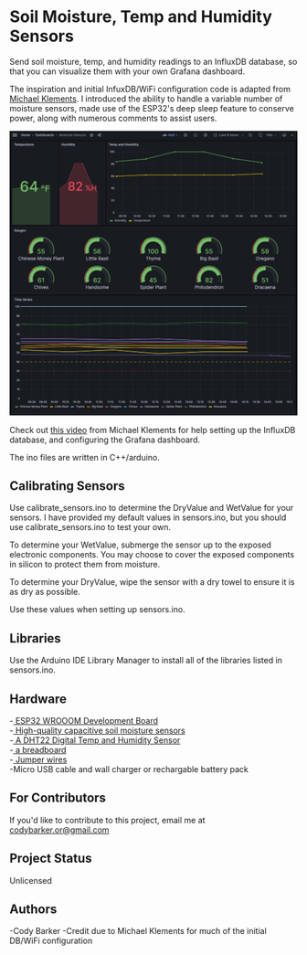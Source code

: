 # Soil Moisture, Temp and Humidity Sensors
Send soil moisture, temp, and humidity readings to an InfluxDB database, so that you can visualize them with your own Grafana dashboard.

The inspiration and initial InfuxDB/WiFi configuration code is adapted from <a href="https://www.youtube.com/@MichaelKlements">Michael Klements</a>. I introduced the ability to handle a variable number of moisture sensors, made use of the ESP32's deep sleep feature to conserve power, along with numerous comments to assist users.

<img src="grafana-dashboard-preview.png" alt="grafana-dashboard-preview">

Check out <a href="https://www.youtube.com/watch?v=7M8MHa6W9w0&t=1041s&ab_channel=MichaelKlements">this video</a> from Michael Klements for help setting up the InfluxDB database, and configuring the Grafana dashboard.

The ino files are written in C++/arduino.

## Calibrating Sensors
Use calibrate_sensors.ino to determine the DryValue and WetValue for your sensors. I have provided my default values in sensors.ino, but you should use calibrate_sensors.ino to test your own.

To determine your WetValue, submerge the sensor up to the exposed electronic components. You may choose to cover the exposed components in silicon to protect them from moisture.

To determine your DryValue, wipe the sensor with a dry towel to ensure it is as dry as possible.

Use these values when setting up sensors.ino.

## Libraries
Use the Arduino IDE Library Manager to install all of the libraries listed in sensors.ino.

## Hardware
-<a href="https://www.amazon.com/gp/product/B08246MCL5/ref=ppx_yo_dt_b_search_asin_title?ie=UTF8&th=1">
ESP32 WROOOM Development Board</a>
<br>
-<a href="https://www.amazon.com/gp/product/B07SYBSHGX/ref=ppx_yo_dt_b_search_asin_title?ie=UTF8&psc=1">
High-quality capacitive soil moisture sensors</a>
<br>
-<a href="https://www.ebay.com/itm/354878228028">
A DHT22 Digital Temp and Humidity Sensor</a>
<br>
-<a href="https://www.ebay.com/itm/223086170029?var=521899911923">
a breadboard</a>
<br>
-<a href="https://www.amazon.com/EDGELEC-Breadboard-Optional-Assorted-Multicolored/dp/B07GD2BWPY/ref=sr_1_1_sspa?crid=3LKQVI91JXG5Z&keywords=jumper%2Bwires&qid=1698357369&s=electronics&sprefix=jumper%2Bwire%2Celectronics%2C157&sr=1-1-spons&sp_csd=d2lkZ2V0TmFtZT1zcF9hdGY&th=1">
Jumper wires</a>
<br>
-Micro USB cable and wall charger or rechargable battery pack

## For Contributors
If you'd like to contribute to this project, email me at codybarker.or@gmail.com

## Project Status
Unlicensed

## Authors
-Cody Barker 
-Credit due to Michael Klements for much of the initial DB/WiFi configuration